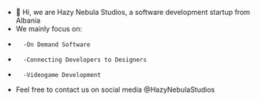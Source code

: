 - 👋 Hi, we are Hazy Nebula Studios, a software development startup from Albania
- We mainly focus on:
-       -On Demand Software
-       -Connecting Developers to Designers
-       -Videogame Development

- Feel free to contact us on social media @HazyNebulaStudios


